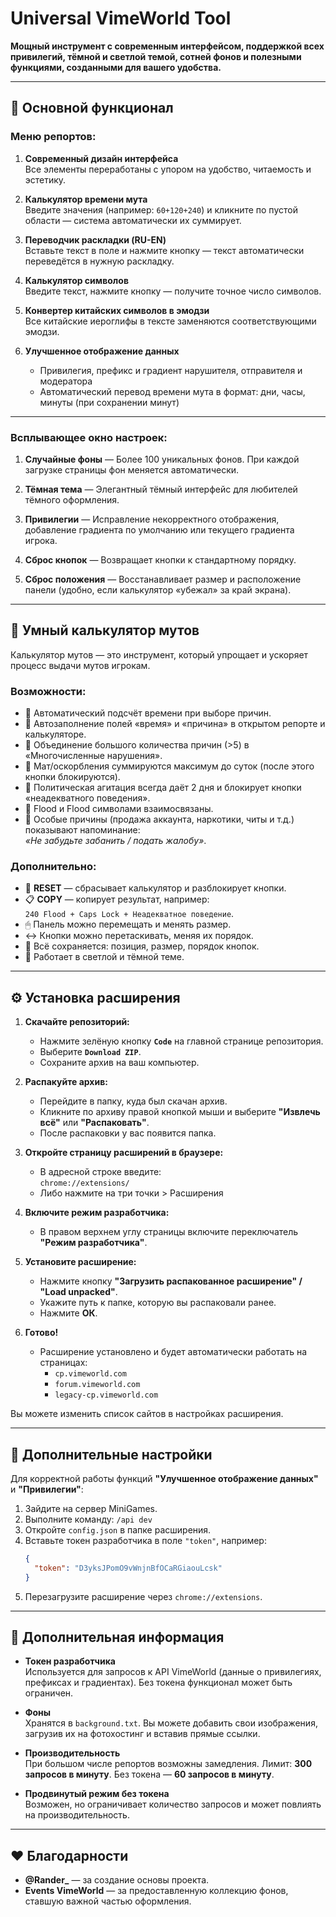# Universal VimeWorld Tool

**Мощный инструмент с современным интерфейсом, поддержкой всех привилегий, тёмной и светлой темой, сотней фонов и полезными функциями, созданными для вашего удобства.**

---

## 📌 Основной функционал

### Меню репортов:

1. **Современный дизайн интерфейса**  
   Все элементы переработаны с упором на удобство, читаемость и эстетику.

2. **Калькулятор времени мута**  
   Введите значения (например: `60+120+240`) и кликните по пустой области — система автоматически их суммирует.

3. **Переводчик раскладки (RU-EN)**  
   Вставьте текст в поле и нажмите кнопку — текст автоматически переведётся в нужную раскладку.

4. **Калькулятор символов**  
   Введите текст, нажмите кнопку — получите точное число символов.

5. **Конвертер китайских символов в эмодзи**  
   Все китайские иероглифы в тексте заменяются соответствующими эмодзи.

6. **Улучшенное отображение данных**  
   - Привилегия, префикс и градиент нарушителя, отправителя и модератора  
   - Автоматический перевод времени мута в формат: дни, часы, минуты (при сохранении минут)

---

### Всплывающее окно настроек:

1. **Случайные фоны** — Более 100 уникальных фонов. При каждой загрузке страницы фон меняется автоматически.

2. **Тёмная тема** — Элегантный тёмный интерфейс для любителей тёмного оформления.

3. **Привилегии** — Исправление некорректного отображения, добавление градиента по умолчанию или текущего градиента игрока.

4. **Сброс кнопок** — Возвращает кнопки к стандартному порядку.
     
6. **Сброс положения** — Восстанавливает размер и расположение панели (удобно, если калькулятор «убежал» за край экрана).  

---

## 🧮 Умный калькулятор мутов 

Калькулятор мутов — это инструмент, который упрощает и ускоряет процесс выдачи мутов игрокам.

### Возможности:
- 📌 Автоматический подсчёт времени при выборе причин.  
- 📌 Автозаполнение полей «время» и «причина» в открытом репорте и калькуляторе.  
- 📌 Объединение большого количества причин (>5) в «Многочисленные нарушения».  
- 📌 Мат/оскорбления суммируются максимум до суток (после этого кнопки блокируются).  
- 📌 Политическая агитация всегда даёт 2 дня и блокирует кнопки «неадекватного поведения».  
- 📌 Flood и Flood символами взаимосвязаны.  
- 📌 Особые причины (продажа аккаунта, наркотики, читы и т.д.) показывают напоминание:  
  *«Не забудьте забанить / подать жалобу»*.  

### Дополнительно:
- 🔄 **RESET** — сбрасывает калькулятор и разблокирует кнопки.  
- 📋 **COPY** — копирует результат, например:  
  `240 Flood + Caps Lock + Неадекватное поведение`.  
- 🖱 Панель можно перемещать и менять размер.  
- ↔ Кнопки можно перетаскивать, меняя их порядок.  
- 💾 Всё сохраняется: позиция, размер, порядок кнопок.  
- 🎨 Работает в светлой и тёмной теме.  

---

## ⚙️ Установка расширения

1. **Скачайте репозиторий:**
   - Нажмите зелёную кнопку **`Code`** на главной странице репозитория.
   - Выберите **`Download ZIP`**.
   - Сохраните архив на ваш компьютер.

2. **Распакуйте архив:**
   - Перейдите в папку, куда был скачан архив.
   - Кликните по архиву правой кнопкой мыши и выберите **"Извлечь всё"** или **"Распаковать"**.
   - После распаковки у вас появится папка.

3. **Откройте страницу расширений в браузере:**
   - В адресной строке введите:  
     `chrome://extensions/`  
   - Либо нажмите на три точки > Расширения 

4. **Включите режим разработчика:**
   - В правом верхнем углу страницы включите переключатель **"Режим разработчика"**.

5. **Установите расширение:**
   - Нажмите кнопку **"Загрузить распакованное расширение" / "Load unpacked"**.
   - Укажите путь к папке, которую вы распаковали ранее.
   - Нажмите **ОК**.

6. **Готово!**
   - Расширение установлено и будет автоматически работать на страницах:
      - `cp.vimeworld.com`  
      - `forum.vimeworld.com`  
      - `legacy-cp.vimeworld.com`  

Вы можете изменить список сайтов в настройках расширения.

---

## 🔧 Дополнительные настройки

Для корректной работы функций **"Улучшенное отображение данных"** и **"Привилегии"**:

1. Зайдите на сервер MiniGames.
2. Выполните команду: `/api dev`
3. Откройте `config.json` в папке расширения.
4. Вставьте токен разработчика в поле `"token"`, например:
   ```json
   {
     "token": "DЗyksJPomO9vWnjnBfOCaRGiaouLcsk"
   }
   ```
5. Перезагрузите расширение через `chrome://extensions`.

---

## 📄 Дополнительная информация

- **Токен разработчика**  
  Используется для запросов к API VimeWorld (данные о привилегиях, префиксах и градиентах). Без токена функционал может быть ограничен.

- **Фоны**  
  Хранятся в `background.txt`. Вы можете добавить свои изображения, загрузив их на фотохостинг и вставив прямые ссылки.

- **Производительность**  
  При большом числе репортов возможны замедления. Лимит: **300 запросов в минуту**. Без токена — **60 запросов в минуту**.

- **Продвинутый режим без токена**  
  Возможен, но ограничивает количество запросов и может повлиять на производительность.

---

## ❤️ Благодарности

- **@Rander_** — за создание основы проекта.  
- **Events VimeWorld** — за предоставленную коллекцию фонов, ставшую важной частью оформления.
